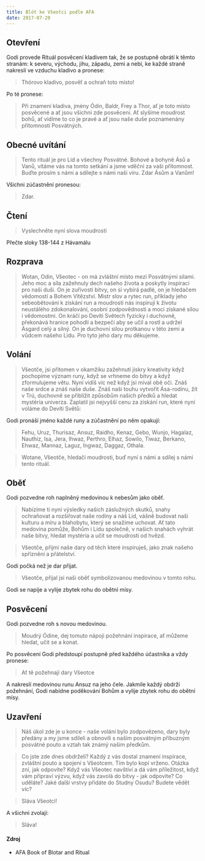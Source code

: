 ```yaml
---
title: Blót ke Všeotci podle AFA
date: 2017-07-20
---
```


Otevření
--------

Godi provede Rituál posvěcení kladivem tak, že se postupně obrátí k těmto stranám: k severu, východu, jihu, západu, zemi a nebi, ke každé straně nakreslí ve vzduchu kladivo a pronese: 

> Thórovo kladivo, posvěť a ochraň toto místo! 

Po té pronese: 

> Při znamení kladiva, jmény Ódin, Baldr, Frey a Thor, ať je toto místo posvěcené a ať jsou všichni zde posvěceni. Ať slyšíme moudrost bohů, ať vidíme to co je pravé a ať jsou naše duše poznamenány přítomností Posvátných.

Obecné uvítání
--------------

> Tento rituál je pro Lid a všechny Posvátné. Bohové a bohyně Ásů a Vanů, vítáme vás na tomto setkání a jsme vděčni za vaši přítomnost. Buďte prosím s námi a sdílejte s námi naši víru. Zdar Ásům a Vanům!
 
 Všichni zúčastnění pronesou: 
 
> Zdar.

Čtení
-----

> Vyslechněte nyní slova moudrosti 

Přečte sloky 138-144 z Hávamálu

Rozprava
--------

> Wotan, Odin, Všeotec - on má zvláštní místo mezi Posvátnými silami. Jeho moc a síla zažehnuly dech našeho života a poskytly inspiraci pro naši duši. On je zuřivostí bitvy, on si vybírá padlé, on je hledačem vědomostí a Bohem Vítězství. Mistr slov a rytec run, příklady jeho sebeobětování k získání run a moudrosti nás inspirují k životu neustálého zdokonalování, osobní zodpovědnosti a moci získané silou i vědomostmi. On kráčí po Devíti Světech fyzicky i duchovně, překonává hranice pohodlí a bezpečí aby se učil a rostl a udržel Ásgard celý a silný. On je duchovní silou protkanou v této zemi a vůdcem našeho Lidu. Pro tyto jeho dary mu děkujeme.

Volání
------

> Všeotče, jsi přítomen v okamžiku zažehnutí jiskry kreativity když pochopíme význam runy, když se vrhneme do bitvy a když zformulujeme větu. Nyní vidíš víc než když jsi míval obě oči. Znáš naše srdce a znáš naše duše. Znáš naši touhu vytvořit Ása-rodinu, žít v Trú, duchovně se přiblížit způsobům našich předků a hledat mystéria univerza. Zaplatil jsi nejvyšší cenu za získání run, které nyní voláme do Devíti Světů: 

Godi pronáší jméno každé runy a zúčastnění po něm opakují: 

> Fehu, Uruz, Thurisaz, Ansuz, Raidho, Kenaz, Gebo, Wunjo, Hagalaz, Nauthiz, Isa, Jera, Ihwaz, Perthro, Elhaz, Sowilo, Tiwaz, Berkano, Ehwaz, Mannaz, Laguz, Ingwaz, Daggaz, Othala.

> Wotane, Všeotče, hledači moudrosti, buď nyní s námi a sdílej s námi tento rituál.

Oběť
----

Godi pozvedne roh naplněný medovinou k nebesům jako oběť. 

> Nabízíme ti nyní výsledky našich záslužných skutků, snahy ochraňovat a rozšiřovat naše rodiny a náš Lid, vášně budovat naši kulturu a míru a blahobytu, který se snažíme uchovat. Ať tato medovina pomůže, Bohům i Lidu společně, v našich snahách vyhrát naše bitvy, hledat mystéria a učit se moudrosti od hvězd.

> Všeotče, přijmi naše dary od těch které inspiruješ, jako znak našeho spříznění a přátelství.

Godi počká než je dar přijat. 

> Všeotče, přijal jsi naši oběť symbolizovanou medovinou v tomto rohu. 

Godi se napije a vylije zbytek rohu do obětní mísy.

Posvěcení
---------

Godi pozvedne roh s novou medovinou. 

> Moudrý Ódine, dej tomuto nápoji požehnání inspirace, ať můžeme hledat, učit se a konat.

Po posvěcení Godi předstoupí postupně před každého účastníka a vždy pronese: 

> Ať tě požehnají dary Všeotce

A nakreslí medovinou runu Ansuz na jeho čele. Jakmile každý obdrží požehnání, Godi nabídne poděkování Bohům a vylije zbytek rohu do obětní mísy.

Uzavření
--------

> Náš úkol zde je u konce - naše volání bylo zodpovězeno, dary byly předány a my jsme sdíleli a obnovili s naším posvátným příbuzným posvátné pouto a vztah tak známý naším předkům.

> Co jste zde dnes obdrželi? Každý z vás dostal znamení inspirace, zvláštní pouto a spojení s Všeotcem. Tím bylo kopí vrženo. Otázka zní, jak odpovíte? Když vás Všeotec navštíví a dá vám příležitost, když vám připraví výzvu, když vás zavolá do bitvy - jak odpovíte? Co uděláte? Jaké další vrstvy přidáte do Studny Osudu? Budete vědět víc?

> Sláva Všeotci! 

A všichni zvolají: 

> Sláva!


#### Zdroj 
- AFA Book of Blotar and Ritual
